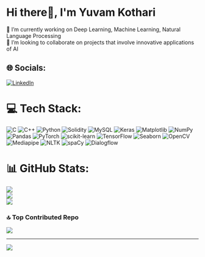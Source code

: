 # Hi there👋, I'm Yuvam Kothari
🔭 I’m currently working on Deep Learning, Machine Learning, Natural Language Processing<br>👯 I’m looking to collaborate on projects that involve innovative applications of AI


## 🌐 Socials:
[![LinkedIn](https://img.shields.io/badge/LinkedIn-%230077B5.svg?logo=linkedin&logoColor=white)](https://linkedin.com/in/yuvamkothari) 

# 💻 Tech Stack:
![C](https://img.shields.io/badge/c-%2300599C.svg?style=flat&logo=c&logoColor=white) ![C++](https://img.shields.io/badge/c++-%2300599C.svg?style=flat&logo=c%2B%2B&logoColor=white) ![Python](https://img.shields.io/badge/python-3670A0?style=flat&logo=python&logoColor=ffdd54) ![Solidity](https://img.shields.io/badge/Solidity-%23363636.svg?style=flat&logo=solidity&logoColor=white) ![MySQL](https://img.shields.io/badge/mysql-4479A1.svg?style=flat&logo=mysql&logoColor=white) ![Keras](https://img.shields.io/badge/Keras-%23D00000.svg?style=flat&logo=Keras&logoColor=white) ![Matplotlib](https://img.shields.io/badge/Matplotlib-%23ffffff.svg?style=flat&logo=Matplotlib&logoColor=black) ![NumPy](https://img.shields.io/badge/numpy-%23013243.svg?style=flat&logo=numpy&logoColor=white) ![Pandas](https://img.shields.io/badge/pandas-%23150458.svg?style=flat&logo=pandas&logoColor=white) ![PyTorch](https://img.shields.io/badge/PyTorch-%23EE4C2C.svg?style=flat&logo=PyTorch&logoColor=white) ![scikit-learn](https://img.shields.io/badge/scikit--learn-%23F7931E.svg?style=flat&logo=scikit-learn&logoColor=white) ![TensorFlow](https://img.shields.io/badge/TensorFlow-%23FF6F00.svg?style=flat&logo=TensorFlow&logoColor=white) ![Seaborn](https://img.shields.io/badge/Seaborn-%232E76A6.svg?style=flat&logo=Seaborn&logoColor=white) ![OpenCV](https://img.shields.io/badge/OpenCV-%235C3EE8.svg?style=flat&logo=OpenCV&logoColor=white) ![Mediapipe](https://img.shields.io/badge/Mediapipe-%23F37B54.svg?style=flat&logo=Mediapipe&logoColor=white) ![NLTK](https://img.shields.io/badge/NLTK-%232B5C84.svg?style=flat&logo=NLTK&logoColor=white) ![spaCy](https://img.shields.io/badge/spaCy-%2300A3E0.svg?style=flat&logo=spaCy&logoColor=white) ![Dialogflow](https://img.shields.io/badge/Dialogflow-%23FF9800.svg?style=flat&logo=Dialogflow&logoColor=white)

# 📊 GitHub Stats:
![](https://github-readme-stats.vercel.app/api?username=yuvam2005&theme=default&hide_border=false&include_all_commits=true&count_private=true)<br/>
![](https://github-readme-streak-stats.herokuapp.com/?user=yuvam2005&theme=default&hide_border=false)<br/>
![](https://github-readme-stats.vercel.app/api/top-langs/?username=yuvam2005&theme=default&hide_border=false&include_all_commits=true&count_private=true&layout=compact)

### 🔝 Top Contributed Repo
![](https://github-contributor-stats.vercel.app/api?username=yuvam2005&limit=5&theme=dark&combine_all_yearly_contributions=true)

---
[![](https://visitcount.itsvg.in/api?id=yuvam2005&icon=0&color=0)](https://visitcount.itsvg.in)

<!-- Proudly created with GPRM ( https://gprm.itsvg.in ) -->
